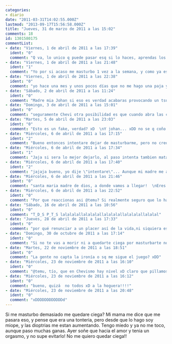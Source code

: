 ```yaml
---
categories:
- diario
date: "2011-03-31T14:02:55.000Z"
lastmod: "2013-09-17T15:56:58.000Z"
title: "Jueves, 31 de marzo de 2011 a las 15:02"
comments: 18
id: 1301580175
commentList:
- date: "Viernes, 1 de abril de 2011 a las 17:39"
  ident: "0"
  comment: "Q va, lo unico q puede pasar esq si lo haces, aprendas los pequeños placeres de la vida ya q te conoceras mucho mejor, a no ser q tengas un orgamos te caigas y te claves el pico de una mesa por ejemplo en los dos ojos, entonces si q te puedes quedar ciega!"
- date: "Viernes, 1 de abril de 2011 a las 21:48"
  ident: "1"
  comment: "Yo por si acaso me masturbo 1 vez a la semana, y como ya estoy muy cachonda en ese momento es muy poco tiempo. Asi no arriesgo mi vista"
- date: "Viernes, 1 de abril de 2011 a las 22:38"
  ident: "0"
  comment: "yo hace una mes y unos pocos días que no me hago una paja y quiero mi pin"
- date: "Sábado, 2 de abril de 2011 a las 11:24"
  ident: "0"
  comment: "Madre mia Johan si eso es verdad acabaras provocando un tsunami como el Japon :S"
- date: "Domingo, 3 de abril de 2011 a las 15:01"
  ident: "0"
  comment: "seguramente Chevi otra posibilidad es que cuando abra las compuertas, por decirlo de alguna manera, inunde el edificio. viva el celibato!!  ¬¬"
- date: "Martes, 5 de abril de 2011 a las 23:03"
  ident: "0"
  comment: "Esto es un fake, verdad? xD  \nY johan... xDD no se q coño haces... osea, en q coño no piensas xDDd"
- date: "Miércoles, 6 de abril de 2011 a las 17:15"
  ident: "2"
  comment: "Bueno entonces intentare dejar de masturbarme, pero no creo que consiga no tener orgasmos en sueños :("
- date: "Miércoles, 6 de abril de 2011 a las 17:34"
  ident: "1"
  comment: "Jaja si sera lo mejor dejarlo, al paso intenta tambien matar los demas pequeños placeres de tu vida q te haga feliz xD, porfavor porq lo vas a dejar? y encima contra tu voluntad, va eso es un farol..."
- date: "Miércoles, 6 de abril de 2011 a las 17:40"
  ident: "2"
  comment: "jajaja bueno, yo dije \"intentare\"... Aunque mi madre me asuste con eso, realmente se que es mentira, solo que me hace sentirme incomoda..."
- date: "Miércoles, 6 de abril de 2011 a las 21:46"
  ident: "0"
  comment: "santa maria madre de dios, a donde vamos a llegar!  \nEres una hereje y eso es una blasfemia, santa maria, ay señor!   \nEn el infierno te pudrias por los siglos de los siglos con los malditos rojos de mierda!"
- date: "Miércoles, 6 de abril de 2011 a las 22:52"
  ident: "0"
  comment: "Por que reaccionas asi @temu? Si realmente seguro que lo hace, como todas, aunque se sienta mal por ello"
- date: "Sábado, 16 de abril de 2011 a las 10:56"
  ident: "0"
  comment: "T_D_S P_T_S lalalalallalalalallalalalallalalalallalalal"
- date: "Jueves, 28 de abril de 2011 a las 17:33"
  ident: "0"
  comment: "por qué renunciar a un placer así de la vida,ni siquiera es pecado otra cosa es que lo hagas con alguien.... pero eso es otro tema.  \nno creo que siempre estés tan cachonda como para estar tanto tiempo masturbándote no?"
- date: "Domingo, 30 de octubre de 2011 a las 17:14"
  ident: "0"
  comment: "Si no te vas a morir ni a quedarte ciega por masturbarte no veo inconveniente alguno en masturbarse. xD Es curioso porque algunas tías os sentís culpables o incomodas por masturbaros, los tíos en cambio no... no sé... ¿será cosa de la sociedad?"
- date: "Martes, 22 de noviembre de 2011 a las 18:51"
  ident: "0"
  comment: "La gente no capta la ironía o sq me sigue el juego? xDD"
- date: "Miércoles, 23 de noviembre de 2011 a las 16:10"
  ident: "0"
  comment: "@temu, tío, que en Chevismo hay nivel xD claro que pillamos la ironía xDD"
- date: "Miércoles, 23 de noviembre de 2011 a las 16:12"
  ident: "0"
  comment: "bueno, quizá  no todos xD a la hoguera!!!!"
- date: "Miércoles, 23 de noviembre de 2011 a las 20:48"
  ident: "0"
  comment: "xDDDDDDDDDDDDd"
---
```


Si me masturbo demasiado me quedare ciega? Mi mama me dice que me pasara eso, y pense que era una tonteria, pero desde que lo hago soy miope, y las dioptrias me estan aumentando. Tengo miedo y ya no me toco, aunque paso muchas ganas. Ayer soñe que hacia el amor y tenia un orgasmo, y no supe evitarlo! No me quiero quedar ciega!!